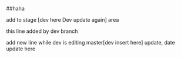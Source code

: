 ##haha

add to stage [dev here Dev update again] area

this line added by dev branch

add new line while dev is editing
master[dev insert here] update, date update here
